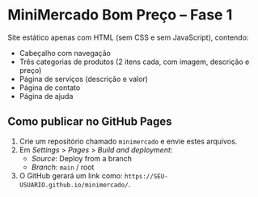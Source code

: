 # MiniMercado Bom Preço – Fase 1
Site estático apenas com HTML (sem CSS e sem JavaScript), contendo:
- Cabeçalho com navegação
- Três categorias de produtos (2 itens cada, com imagem, descrição e preço)
- Página de serviços (descrição e valor)
- Página de contato
- Página de ajuda

## Como publicar no GitHub Pages
1. Crie um repositório chamado `minimercado` e envie estes arquivos.
2. Em *Settings* > *Pages* > *Build and deployment*:
   - *Source*: Deploy from a branch
   - *Branch*: `main` / root
3. O GitHub gerará um link como: `https://SEU-USUARIO.github.io/minimercado/`.
